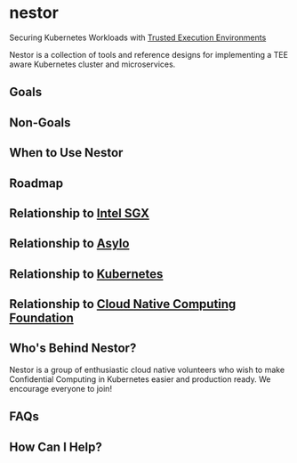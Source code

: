 # nestor
Securing Kubernetes Workloads with [Trusted Execution Environments](https://en.wikipedia.org/wiki/Trusted_execution_environment)

Nestor is a collection of tools and reference designs for implementing a TEE aware Kubernetes cluster and microservices.

## Goals

## Non-Goals

## When to Use Nestor

## Roadmap

## Relationship to [Intel SGX](https://software.intel.com/en-us/sgx)

## Relationship to [Asylo](https://asylo.dev/)

## Relationship to [Kubernetes](https://kubernetes.io/)

## Relationship to [Cloud Native Computing Foundation](https://www.cncf.io/)

## Who's Behind Nestor?
Nestor is a group of enthusiastic cloud native volunteers who wish to make Confidential Computing in Kubernetes easier and production ready.  We encourage everyone to join!

## FAQs

## How Can I Help?
